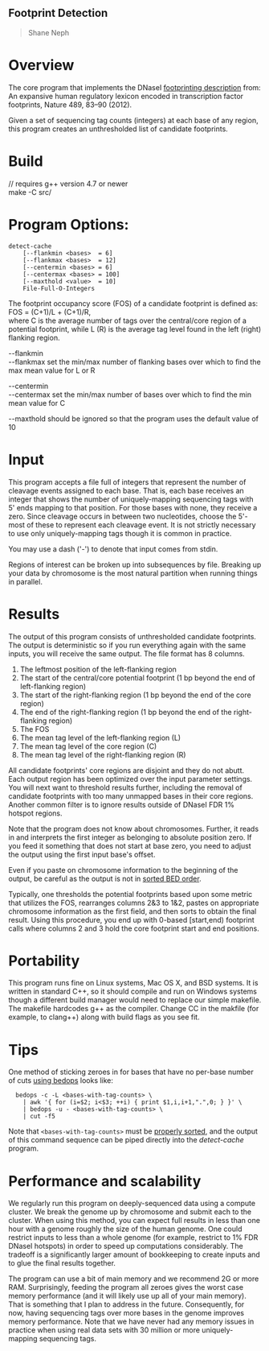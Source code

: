 ## Footprint Detection ##
> Shane Neph


Overview
=========
The core program that implements the DNaseI [footprinting description] from: An expansive human regulatory lexicon encoded in transcription factor footprints, Nature 489, 83–90 (2012).

Given a set of sequencing tag counts (integers) at each base of any region, this program creates an unthresholded list of candidate footprints.


Build
=====
// requires g++ version 4.7 or newer  
make -C src/


Program Options:
================
```
detect-cache
	[--flankmin <bases>  = 6]
	[--flankmax <bases>  = 12]
	[--centermin <bases> = 6]
	[--centermax <bases> = 100]
	[--maxthold <value>  = 10]
	File-Full-O-Integers
```

The footprint occupancy score (FOS) of a candidate footprint is defined as:  
FOS = (C+1)/L + (C+1)/R,  
where C is the average number of tags over the central/core region of a potential footprint, while L (R) is the average tag level found in the left (right) flanking region.

--flankmin  
--flankmax set the min/max number of flanking bases over which to find the max mean value for L or R  

--centermin  
--centermax set the min/max number of bases over which to find the min mean value for C  

--maxthold should be ignored so that the program uses the default value of 10  


Input
=====
This program accepts a file full of integers that represent the number of cleavage events assigned to each base.  That is, each base receives an integer that shows the number of uniquely-mapping sequencing tags with 5' ends mapping to that position.  For those bases with none, they receive a zero.  Since cleavage occurs in between two nucleotides, choose the 5'-most of these to represent each cleavage event.  It is not strictly necessary to use only uniquely-mapping tags though it is common in practice.

You may use a dash ('-') to denote that input comes from stdin.

Regions of interest can be broken up into subsequences by file.  Breaking up your data by chromosome is the most natural partition when running things in parallel.


Results
=======
The output of this program consists of unthresholded candidate footprints.  The output is deterministic so if you run everything again with the same inputs, you will receive the same output.  The file format has 8 columns.

1. The leftmost position of the left-flanking region
2. The start of the central/core potential footprint (1 bp beyond the end of left-flanking region)
3. The start of the right-flanking region (1 bp beyond the end of the core region)
4. The end of the right-flanking region (1 bp beyond the end of the right-flanking region)
5. The FOS
6. The mean tag level of the left-flanking region (L)
7. The mean tag level of the core region (C)
8. The mean tag level of the right-flanking region (R)

All candidate footprints' core regions are disjoint and they do not abutt.  Each output region has been optimized over the input parameter settings.  You will next want to threshold results further, including the removal of candidate footprints with too many unmapped bases in their core regions.  Another common filter is to ignore results outside of DNaseI FDR 1% hotspot regions.

Note that the program does not know about chromosomes.  Further, it reads in and interprets the first integer as belonging to absolute position zero.  If you feed it something that does not start at base zero, you need to adjust the output using the first input base's offset.

Even if you paste on chromosome information to the beginning of the output, be careful as the output is not in [sorted BED order].

Typically, one thresholds the potential footprints based upon some metric that utilizes the FOS, rearranges columns 2&3 to 1&2, pastes on appropriate chromosome information as the first field, and then sorts to obtain the final result.  Using this procedure, you end up with 0-based [start,end) footprint calls where columns 2 and 3 hold the core footprint start and end positions.


Portability
===========
This program runs fine on Linux systems, Mac OS X, and BSD systems.  It is written in standard C++, so it should compile and run on Windows systems though a different build manager would need to replace our simple makefile.  The makefile hardcodes g++ as the compiler.  Change CC in the makfile (for example, to clang++) along with build flags as you see fit.


Tips
====
One method of sticking zeroes in for bases that have no per-base number of cuts [using bedops] looks like:
```
  bedops -c -L <bases-with-tag-counts> \
    | awk '{ for (i=$2; i<$3; ++i) { print $1,i,i+1,".",0; } }' \
    | bedops -u - <bases-with-tag-counts> \
    | cut -f5
```

Note that ```<bases-with-tag-counts>``` must be [properly sorted], and the output of this command sequence can be piped directly into the _detect-cache_ program.


Performance and scalability
===========================
We regularly run this program on deeply-sequenced data using a compute cluster.  We break the genome up by chromosome and submit each to the cluster.  When using this method, you can expect full results in less than one hour with a genome roughly the size of the human genome.  One could restrict inputs to less than a whole genome (for example, restrict to 1% FDR DNaseI hotspots) in order to speed up computations considerably.  The tradeoff is a significantly larger amount of bookkeeping to create inputs and to glue the final results together.

The program can use a bit of main memory and we recommend 2G or more RAM.  Surprisingly, feeding the program all zeroes gives the worst case memory performance (and it will likely use up all of your main memory).  That is something that I plan to address in the future.  Consequently, for now, having sequencing tags over more bases in the genome improves memory performance.  Note that we have never had any memory issues in practice when using real data sets with 30 million or more uniquely-mapping sequencing tags.


[footprinting description]: http://www.nature.com/nature/journal/v489/n7414/extref/nature11212-s1.pdf
[sorted BED order]: https://bedops.readthedocs.org/en/latest/content/reference/file-management/sorting/sort-bed.html
[properly sorted]: https://bedops.readthedocs.org/en/latest/content/reference/file-management/sorting/sort-bed.html
[using bedops]: https://bedops.readthedocs.org/en/latest/content/reference/set-operations/bedops.html
